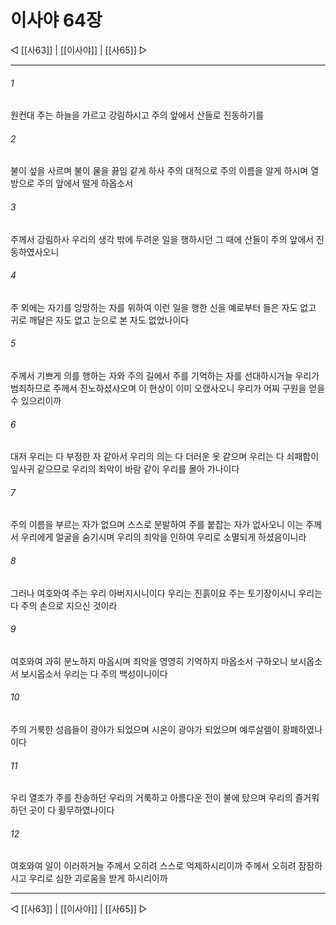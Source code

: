 ﻿# 이사야 64장

◁ [[사63]] | [[이사야]] | [[사65]] ▷
***

###### 1
원컨대 주는 하늘을 가르고 강림하시고 주의 앞에서 산들로 진동하기를

###### 2
불이 섶을 사르며 불이 물을 끓임 같게 하사 주의 대적으로 주의 이름을 알게 하시며 열방으로 주의 앞에서 떨게 하옵소서

###### 3
주께서 강림하사 우리의 생각 밖에 두려운 일을 행하시던 그 때에 산들이 주의 앞에서 진동하였사오니

###### 4
주 외에는 자기를 앙망하는 자를 위하여 이런 일을 행한 신을 예로부터 들은 자도 없고 귀로 깨달은 자도 없고 눈으로 본 자도 없었나이다

###### 5
주께서 기쁘게 의를 행하는 자와 주의 길에서 주를 기억하는 자를 선대하시거늘 우리가 범죄하므로 주께서 진노하셨사오며 이 현상이 이미 오랬사오니 우리가 어찌 구원을 얻을 수 있으리이까

###### 6
대저 우리는 다 부정한 자 같아서 우리의 의는 다 더러운 옷 같으며 우리는 다 쇠패함이 잎사귀 같으므로 우리의 죄악이 바람 같이 우리를 몰아 가나이다

###### 7
주의 이름을 부르는 자가 없으며 스스로 분발하여 주를 붙잡는 자가 없사오니 이는 주께서 우리에게 얼굴을 숨기시며 우리의 죄악을 인하여 우리로 소멸되게 하셨음이니라

###### 8
그러나 여호와여 주는 우리 아버지시니이다 우리는 진흙이요 주는 토기장이시니 우리는 다 주의 손으로 지으신 것이라

###### 9
여호와여 과히 분노하지 마옵시며 죄악을 영영히 기억하지 마옵소서 구하오니 보시옵소서 보시옵소서 우리는 다 주의 백성이니이다

###### 10
주의 거룩한 성읍들이 광야가 되었으며 시온이 광야가 되었으며 예루살렘이 황폐하였나이다

###### 11
우리 열조가 주를 찬송하던 우리의 거룩하고 아름다운 전이 불에 탔으며 우리의 즐거워하던 곳이 다 황무하였나이다

###### 12
여호와여 일이 이러하거늘 주께서 오히려 스스로 억제하시리이까 주께서 오히려 잠잠하시고 우리로 심한 괴로움을 받게 하시리이까

***
◁ [[사63]] | [[이사야]] | [[사65]] ▷
